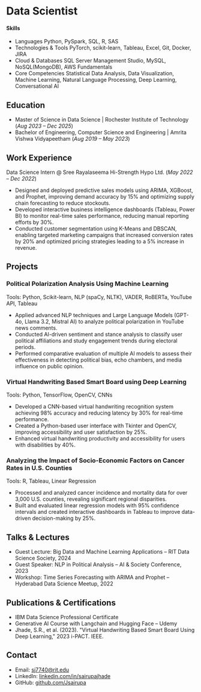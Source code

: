 # Data Scientist

#### Skills
- Languages               Python, PySpark, SQL, R, SAS
- Technologies & Tools    PyTorch, scikit-learn, Tableau, Excel, Git, Docker, JIRA
- Cloud & Databases       SQL Server Management Studio, MySQL, NoSQL(MongoDB), AWS Fundamentals
- Core Competencies       Statistical Data Analysis, Data Visualization, Machine Learning, Natural Language                                Processing, Deep Learning, Conversational AI
             

## Education					    
- Master of Science in Data Science |      Rochester Institute of Technology (_Aug 2023 – Dec 2025_)  
- Bachelor of Engineering, Computer Science and Engineering | Amrita Vishwa Vidyapeetham (_Aug 2019 – May 2023_)

## Work Experience
Data Science Intern @ Sree Rayalaseema Hi-Strength Hypo Ltd. (_May 2022 – Dec 2022_)  
- Designed and deployed predictive sales models using ARIMA, XGBoost, and Prophet, improving demand accuracy by 15% and optimizing supply chain forecasting to reduce stockouts.  
- Developed interactive business intelligence dashboards (Tableau, Power BI) to monitor real-time sales performance, reducing manual reporting efforts by 30%.  
- Conducted customer segmentation using K-Means and DBSCAN, enabling targeted marketing campaigns that increased conversion rates by 20% and optimized pricing strategies leading to a 5% increase in revenue.  

## Projects
### Political Polarization Analysis Using Machine Learning  
Tools: Python, Scikit-learn, NLP (spaCy, NLTK), VADER, RoBERTa, YouTube API, Tableau  
- Applied advanced NLP techniques and Large Language Models (GPT-4o, Llama 3.2, Mistral AI) to analyze political polarization in YouTube news comments.  
- Conducted AI-driven sentiment and stance analysis to classify user political affiliations and study engagement trends during electoral periods.  
- Performed comparative evaluation of multiple AI models to assess their effectiveness in detecting political bias, echo chambers, and media influence on public opinion.  

### Virtual Handwriting Based Smart Board using Deep Learning  
Tools: Python, TensorFlow, OpenCV, CNNs  
- Developed a CNN-based virtual handwriting recognition system achieving 98% accuracy and reducing latency by 30% for real-time performance.  
- Created a Python-based user interface with Tkinter and OpenCV, improving accessibility and user satisfaction by 25%.  
- Enhanced virtual handwriting productivity and accessibility for users with disabilities by 40%.  

### Analyzing the Impact of Socio-Economic Factors on Cancer Rates in U.S. Counties  
Tools: R, Tableau, Linear Regression  
- Processed and analyzed cancer incidence and mortality data for over 3,000 U.S. counties, revealing significant regional disparities.  
- Built and evaluated linear regression models with 95% confidence intervals and created interactive dashboards in Tableau to improve data-driven decision-making by 25%.  

## Talks & Lectures
- Guest Lecture: Big Data and Machine Learning Applications – RIT Data Science Society, 2024  
- Guest Speaker: NLP in Political Analysis – AI & Society Conference, 2023  
- Workshop: Time Series Forecasting with ARIMA and Prophet – Hyderabad Data Science Meetup, 2022  

## Publications & Certifications
- IBM Data Science Professional Certificate  
- Generative AI Course with Langchain and Hugging Face – Udemy  
- Jhade, S.R., et al. (2023). "Virtual Handwriting Based Smart Board Using Deep Learning," 2023 i-PACT. IEEE.  

## Contact
- Email: [sj7740@rit.edu](mailto:sj7740@rit.edu)  
- LinkedIn: [linkedin.com/in/sairupajhade](https://www.linkedin.com/in/sairupajhade/)  
- GitHub: [github.com/Jsairupa](https://github.com/Jsairupa)

